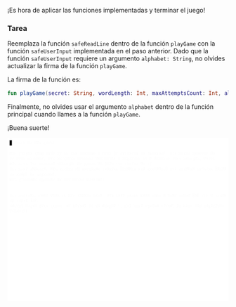 ¡Es hora de aplicar las funciones implementadas y terminar el juego!

### Tarea

Reemplaza la función `safeReadLine` dentro de la función `playGame` con la función `safeUserInput` implementada en el paso anterior. Dado que la función `safeUserInput` requiere un argumento `alphabet: String`, no olvides actualizar la firma de la función `playGame`.

<div class="hint" title="Haz clic para ver la nueva firma de la función playGame">

La firma de la función es:
```kotlin
fun playGame(secret: String, wordLength: Int, maxAttemptsCount: Int, alphabet: String): Unit
```
</div>

Finalmente, no olvides usar el argumento `alphabet` dentro de la función principal cuando llames a la función `playGame`.

¡Buena suerte!

<div class="hint" title="Haz clic para ver la versión final del juego">

![El ejemplo del juego](../../utils/src/main/resources/images/part1/warmup/game.gif "El ejemplo del juego")

</div>